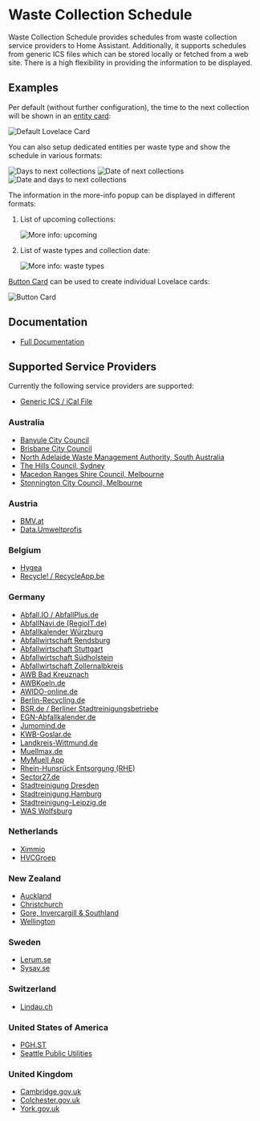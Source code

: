 # Waste Collection Schedule

Waste Collection Schedule provides schedules from waste collection service providers to Home Assistant. Additionally, it supports schedules from generic ICS files which can be stored locally or fetched from a web site. There is a high flexibility in providing the information to be displayed.

## Examples

Per default (without further configuration), the time to the next collection will be shown in an [entity card](https://www.home-assistant.io/lovelace/entity/):

![Default Lovelace Card](https://github.com/mampfes/hacs_waste_collection_schedule/blob/master/doc/default-entity.png)

You can also setup dedicated entities per waste type and show the schedule in various formats:

![Days to next collections](https://github.com/mampfes/hacs_waste_collection_schedule/blob/master/doc/days-to-next-collections.png)
![Date of next collections](https://github.com/mampfes/hacs_waste_collection_schedule/blob/master/doc/date-of-next-collections.png)
![Date and days to next collections](https://github.com/mampfes/hacs_waste_collection_schedule/blob/master/doc/next-collections-date-and-days.png)

The information in the more-info popup can be displayed in different formats:

1. List of upcoming collections:

   ![More info: upcoming](https://github.com/mampfes/hacs_waste_collection_schedule/blob/master/doc/more-info-upcoming.png)

2. List of waste types and collection date:

   ![More info: waste types](https://github.com/mampfes/hacs_waste_collection_schedule/blob/master/doc/more-info-appointment-types.png)

[Button Card](https://github.com/custom-cards/button-card) can be used to create individual Lovelace cards:

![Button Card](https://github.com/mampfes/hacs_waste_collection_schedule/blob/master/doc/button-cards.png)

## Documentation

- [Full Documentation](https://github.com/mampfes/hacs_waste_collection_schedule)

## Supported Service Providers

Currently the following service providers are supported:

- [Generic ICS / iCal File](https://github.com/mampfes/hacs_waste_collection_schedule/blob/master/doc/source/ics.md)

### Australia

- [Banyule City Council](https://github.com/mampfes/hacs_waste_collection_schedule/blob/master/doc/source/banyule_vic_gov_au.md)
- [Brisbane City Council](https://github.com/mampfes/hacs_waste_collection_schedule/blob/master/doc/source/brisbane_qld_gov_au.md)
- [North Adelaide Waste Management Authority, South Australia](https://github.com/mampfes/hacs_waste_collection_schedule/blob/master/doc/source/nawma_sa_gov_au.md)
- [The Hills Council, Sydney](https://github.com/mampfes/hacs_waste_collection_schedule/blob/master/doc/source/thehills_nsw_gov_au.md)
- [Macedon Ranges Shire Council, Melbourne](https://github.com/mampfes/hacs_waste_collection_schedule/blob/master/doc/source/mrsc_vic_gov_au.md)
- [Stonnington City Council, Melbourne](https://github.com/mampfes/hacs_waste_collection_schedule/blob/master/doc/source/stonnington_vic_gov_au.md)

### Austria

- [BMV.at](https://github.com/mampfes/hacs_waste_collection_schedule/doc/source/bmv_at.md)
- [Data.Umweltprofis](https://github.com/mampfes/hacs_waste_collection_schedule/doc/source/data_umweltprofis_at.md)

### Belgium

- [Hygea](https://github.com/mampfes/hacs_waste_collection_schedule/blob/master/doc/source/hygea_be.md)
- [Recycle! / RecycleApp.be](https://github.com/mampfes/hacs_waste_collection_schedule/blob/master/doc/source/recycleapp_be.md)

### Germany

- [Abfall.IO / AbfallPlus.de](https://github.com/mampfes/hacs_waste_collection_schedule/blob/master/doc/source/abfall_io.md)
- [AbfallNavi.de (RegioIT.de)](https://github.com/mampfes/hacs_waste_collection_schedule/blob/master/doc/source/abfallnavi_de.md)
- [Abfallkalender Würzburg](https://github.com/mampfes/hacs_waste_collection_schedule/blob/master/doc/source/wuerzburg_de.md)
- [Abfallwirtschaft Rendsburg](https://github.com/mampfes/hacs_waste_collection_schedule/blob/master/doc/source/awr_de.md)
- [Abfallwirtschaft Stuttgart](https://github.com/mampfes/hacs_waste_collection_schedule/blob/master/doc/source/stuttgart_de.md)
- [Abfallwirtschaft Südholstein](https://github.com/mampfes/hacs_waste_collection_schedule/blob/master/doc/source/awsh_de.md)
- [Abfallwirtschaft Zollernalbkreis](https://github.com/mampfes/hacs_waste_collection_schedule/blob/master/doc/source/abfall_zollernalbkreis_de.md)
- [AWB Bad Kreuznach](https://github.com/mampfes/hacs_waste_collection_schedule/blob/master/doc/source/awb_bad_kreuznach_de.md)
- [AWBKoeln.de](https://github.com/mampfes/hacs_waste_collection_schedule/blob/master/doc/source/awbkoeln_de.md)
- [AWIDO-online.de](https://github.com/mampfes/hacs_waste_collection_schedule/blob/master/doc/source/awido_de.md)
- [Berlin-Recycling.de](https://github.com/mampfes/hacs_waste_collection_schedule/blob/master/doc/source/berlin_recycling_de.md)
- [BSR.de / Berliner Stadtreinigungsbetriebe](https://github.com/mampfes/hacs_waste_collection_schedule/blob/master/doc/source/bsr_de.md)
- [EGN-Abfallkalender.de](https://github.com/mampfes/hacs_waste_collection_schedule/blob/master//doc/source/egn_abfallkalender_de.md)
- [Jumomind.de](https://github.com/mampfes/hacs_waste_collection_schedule/blob/master/doc/source/jumomind_de.md)
- [KWB-Goslar.de](https://github.com/mampfes/hacs_waste_collection_schedule/blob/master/doc/source/kwb_goslar_de.md)
- [Landkreis-Wittmund.de](https://github.com/mampfes/hacs_waste_collection_schedule/blob/master/doc/source/landkreis_wittmund_de.md)
- [Muellmax.de](https://github.com/mampfes/hacs_waste_collection_schedule/blob/master/doc/source/muellmax_de.md)
- [MyMuell App](https://github.com/mampfes/hacs_waste_collection_schedule/blob/master/doc/source/jumomind_de.md)
- [Rhein-Hunsrück Entsorgung (RHE)](https://github.com/mampfes/hacs_waste_collection_schedule/blob/master/doc/source/rh_entsorgung_de.md)
- [Sector27.de](https://github.com/mampfes/hacs_waste_collection_schedule/blob/master/doc/source/sector27_de.md)
- [Stadtreinigung Dresden](https://github.com/mampfes/hacs_waste_collection_schedule/blob/master/doc/source/stadtreinigung_dresden_de.md)
- [Stadtreinigung.Hamburg](https://github.com/mampfes/hacs_waste_collection_schedule/blob/master/doc/source/stadtreinigung_hamburg.md)
- [Stadtreinigung-Leipzig.de](https://github.com/mampfes/hacs_waste_collection_schedule/blob/master/doc/source/stadtreinigung_leipzig_de.md)
- [WAS Wolfsburg](https://github.com/mampfes/hacs_waste_collection_schedule/blob/master/doc/source/was_wolfsburg_de.md)

### Netherlands

- [Ximmio](https://github.com/mampfes/hacs_waste_collection_schedule/blob/master/doc/source/ximmio_nl.md)
- [HVCGroep](https://github.com/mampfes/hacs_waste_collection_schedule/blob/master/doc/source/hvcgroep_nl.md)

### New Zealand

- [Auckland](https://github.com/mampfes/hacs_waste_collection_schedule/blob/master/doc/source/aucklandcouncil_govt_nz.md)
- [Christchurch](https://github.com/mampfes/hacs_waste_collection_schedule/blob/master/doc/source/ccc_govt_nz.md)
- [Gore, Invercargill & Southland](https://github.com/mampfes/hacs_waste_collection_schedule/blob/master/doc/source/wastenet_org_nz.md)
- [Wellington](https://github.com/mampfes/hacs_waste_collection_schedule/blob/master/doc/source/wellington_govt_nz.md)

### Sweden

- [Lerum.se](https://github.com/mampfes/hacs_waste_collection_schedule/blob/master/doc/source/lerum_se.md)
- [Sysav.se](https://github.com/mampfes/hacs_waste_collection_schedule/blob/master/doc/source/sysav_se.md)

### Switzerland

- [Lindau.ch](https://github.com/mampfes/hacs_waste_collection_schedule/blob/master/doc/source/lindau_ch.md)

### United States of America

- [PGH.ST](https://github.com/mampfes/hacs_waste_collection_schedule/blob/master/doc/source/pgh_st.md)
- [Seattle Public Utilities](https://github.com/mampfes/hacs_waste_collection_schedule/blob/master/doc/source/seattle_gov.md)

### United Kingdom

- [Cambridge.gov.uk](https://github.com/mampfes/hacs_waste_collection_schedule/blob/master/doc/source/cambridge_gov_uk.md)
- [Colchester.gov.uk](https://github.com/mampfes/hacs_waste_collection_schedule/blob/master/doc/source/colchester_gov_uk.md)
- [York.gov.uk](https://github.com/mampfes/hacs_waste_collection_schedule/blob/master/doc/source/york_gov_uk.md)
